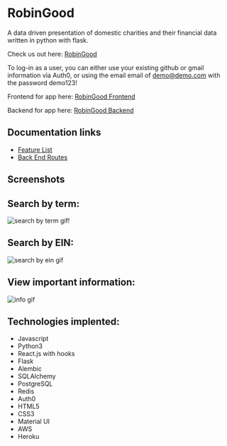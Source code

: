 # RobinGood
A data driven presentation of domestic charities and their financial data written in python with flask.

Check us out here: [RobinGood](https://www.therobingood.com/)

To log-in as a user, you can either use your existing github or gmail information via Auth0, or using the email email of demo@demo.com with the password demo123!

Frontend for app here: [RobinGood Frontend](https://github.com/alizafriedman/RobinGood-frontend)

Backend for app here: [RobinGood Backend](https://github.com/alizafriedman/RobinGood-backend)

## Documentation links
- [Feature List](https://github.com/alizafriedman/RobinGood-backend/blob/master/documentation/features.md)
- [Back End Routes](https://github.com/alizafriedman/RobinGood-backend/blob/master/documentation/backendRoutes.md)


## Screenshots
## Search by term:  

![search by term gif!](https://github.com/alizafriedman/RobinGood-backend/blob/master/documentation/images/captured%20(1).gif)

## Search by EIN: 

![search by ein gif](https://github.com/alizafriedman/RobinGood-backend/blob/master/documentation/images/captured%20(2).gif)

## View important information:  

![info gif](https://github.com/alizafriedman/RobinGood-backend/blob/master/documentation/images/captured%20(4).gif)





## Technologies implented:
  - Javascript
  - Python3
  - React.js with hooks
  - Flask
  - Alembic
  - SQLAlchemy
  - PostgreSQL
  - Redis
  - Auth0
  - HTML5
  - CSS3
  - Material UI
  - AWS 
  - Heroku
